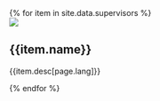 
 
<div class="team">
    {% for item in site.data.supervisors %}
  <div class="{% cycle 'team-regular', 'team-regular' %}">
    <div class="team-image">
      <img src="{{item.image}}">
    </div>
    <div class="team-name">
      <div class="team-text-name">
        <h2>{{item.name}}</h2>
      </div>
      <div class="team-text-desc">
      <p>{{item.desc[page.lang]}}</p>
      </div>
    </div>
    </div>
    {% endfor %}
</div>

